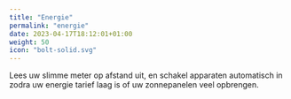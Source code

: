 ```yaml
---
title: "Energie"
permalink: "energie"
date: 2023-04-17T18:12:01+01:00
weight: 50
icon: "bolt-solid.svg"
---
```


Lees uw slimme meter op afstand uit, en schakel apparaten automatisch in zodra uw energie tarief laag is of uw zonnepanelen veel opbrengen.